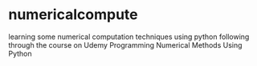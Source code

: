 # numericalcompute
learning some numerical computation techniques using python
following through the course on Udemy Programming Numerical Methods Using Python
